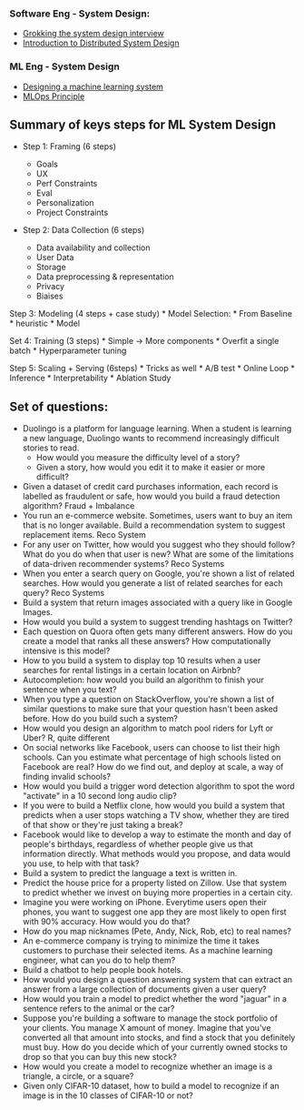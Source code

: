 ### Software Eng - System Design:
* [Grokking the system design interview](https://www.educative.io/courses/grokking-the-system-design-interview)
* [Introduction to Distributed System Design](https://www.freecodecamp.org/news/a-thorough-introduction-to-distributed-systems-3b91562c9b3c/)


### ML Eng - System Design
* [Designing a machine learning system](https://huyenchip.com/machine-learning-systems-design/design-a-machine-learning-system.html)
* [MLOps Principle](https://ml-ops.org/content/mlops-principles)

## Summary of keys steps for ML System Design

* Step 1: Framing (6 steps)
    * Goals
    * UX
    * Perf Constraints
    * Eval 
    * Personalization
    * Project Constraints

* Step 2: Data Collection (6 steps)
    * Data availability and collection
    * User Data
    * Storage
    * Data preprocessing & representation 
    * Privacy
    * Biaises

Step 3: Modeling (4 steps + case study)
    * Model Selection: 
    * From Baseline 
    * heuristic 
    * Model

Set 4: Training (3 steps)
    * Simple -> More components
    * Overfit a single batch
    * Hyperparameter tuning


Step 5: Scaling + Serving (6steps)
    * Tricks as well
    * A/B test
    * Online Loop
    * Inference
    * Interpretability
    * Ablation Study
    
    
## Set of questions:

* Duolingo is a platform for language learning. When a student is learning a new language, Duolingo wants to recommend increasingly difficult stories to read.
    * How would you measure the difficulty level of a story?
    * Given a story, how would you edit it to make it easier or more difficult?
* Given a dataset of credit card purchases information, each record is labelled as fraudulent or safe, how would you build a fraud detection algorithm?
	Fraud + Imbalance
* You run an e-commerce website. Sometimes, users want to buy an item that is no longer available. Build a recommendation system to suggest replacement items.
	Reco System
* For any user on Twitter, how would you suggest who they should follow? What do you do when that user is new? What are some of the limitations of data-driven recommender systems?
	Reco Systems
* When you enter a search query on Google, you're shown a list of related searches. How would you generate a list of related searches for each query?
	Reco Systems
* Build a system that return images associated with a query like in Google Images.
* How would you build a system to suggest trending hashtags on Twitter?
* Each question on Quora often gets many different answers. How do you create a model that ranks all these answers? How computationally intensive is this model?
* How to you build a system to display top 10 results when a user searches for rental listings in a certain location on Airbnb?
* Autocompletion: how would you build an algorithm to finish your sentence when you text?
* When you type a question on StackOverflow, you're shown a list of similar questions to make sure that your question hasn't been asked before. How do you build such a system?
* How would you design an algorithm to match pool riders for Lyft or Uber?
	R, quite different
* On social networks like Facebook, users can choose to list their high schools. Can you estimate what percentage of high schools listed on Facebook are real? How do we find out, and deploy at scale, a way of finding invalid schools?
* How would you build a trigger word detection algorithm to spot the word "activate" in a 10 second long audio clip?
* If you were to build a Netflix clone, how would you build a system that predicts when a user stops watching a TV show, whether they are tired of that show or they're just taking a break?
* Facebook would like to develop a way to estimate the month and day of people's birthdays, regardless of whether people give us that information directly. What methods would you propose, and data would you use, to help with that task?
* Build a system to predict the language a text is written in.
* Predict the house price for a property listed on Zillow. Use that system to predict whether we invest on buying more properties in a certain city.
* Imagine you were working on iPhone. Everytime users open their phones, you want to suggest one app they are most likely to open first with 90% accuracy. How would you do that?
* How do you map nicknames (Pete, Andy, Nick, Rob, etc) to real names?
* An e-commerce company is trying to minimize the time it takes customers to purchase their selected items. As a machine learning engineer, what can you do to help them?
* Build a chatbot to help people book hotels.
* How would you design a question answering system that can extract an answer from a large collection of documents given a user query?
* How would you train a model to predict whether the word "jaguar" in a sentence refers to the animal or the car?
* Suppose you're building a software to manage the stock portfolio of your clients. You manage X amount of money. Imagine that you've converted all that amount into stocks, and find a stock that you definitely must buy. How do you decide which of your currently owned stocks to drop so that you can buy this new stock?
* How would you create a model to recognize whether an image is a triangle, a circle, or a square?
* Given only CIFAR-10 dataset, how to build a model to recognize if an image is in the 10 classes of CIFAR-10 or not?


